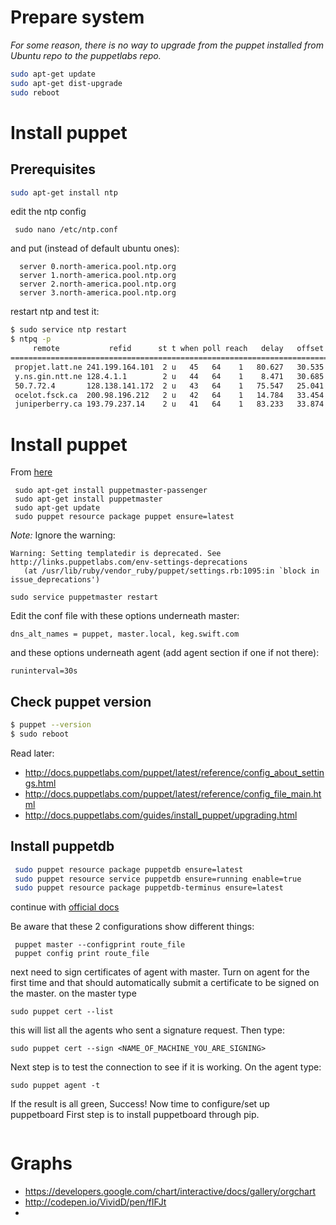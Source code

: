# Prepare system

_For some reason, there is no way to upgrade from the puppet installed from Ubuntu repo to the puppetlabs repo._

```bash
sudo apt-get update 
sudo apt-get dist-upgrade
sudo reboot
```

# Install puppet

## Prerequisites

```bash
sudo apt-get install ntp
```

edit the ntp config

```
 sudo nano /etc/ntp.conf
```

and put (instead of default ubuntu ones):

```
  server 0.north-america.pool.ntp.org
  server 1.north-america.pool.ntp.org
  server 2.north-america.pool.ntp.org
  server 3.north-america.pool.ntp.org
```
	
restart ntp and test it:

```bash
$ sudo service ntp restart
$ ntpq -p
     remote           refid      st t when poll reach   delay   offset  jitter
==============================================================================
 propjet.latt.ne 241.199.164.101  2 u   45   64    1   80.627   30.535   0.000
 y.ns.gin.ntt.ne 128.4.1.1        2 u   44   64    1    8.471   30.685   0.000
 50.7.72.4       128.138.141.172  2 u   43   64    1   75.547   25.041   0.000
 ocelot.fsck.ca  200.98.196.212   2 u   42   64    1   14.784   33.454   0.000
 juniperberry.ca 193.79.237.14    2 u   41   64    1   83.233   33.874   0.000
```

# Install puppet

From [here](http://docs.puppetlabs.com/guides/install_puppet/install_debian_ubuntu.html)

```
 sudo apt-get install puppetmaster-passenger
 sudo apt-get install puppetmaster
 sudo apt-get update
 sudo puppet resource package puppet ensure=latest
```

_Note:_ Ignore the warning:

```
Warning: Setting templatedir is deprecated. See http://links.puppetlabs.com/env-settings-deprecations
   (at /usr/lib/ruby/vendor_ruby/puppet/settings.rb:1095:in `block in issue_deprecations')
```

```
sudo service puppetmaster restart
```

Edit the conf file with these options underneath master:
```
dns_alt_names = puppet, master.local, keg.swift.com
```
and these options underneath agent (add agent section if one if not there):
```
runinterval=30s
```

## Check puppet version

```bash
$ puppet --version
$ sudo reboot
```

Read later:
 * http://docs.puppetlabs.com/puppet/latest/reference/config_about_settings.html
 * http://docs.puppetlabs.com/puppet/latest/reference/config_file_main.html
 * http://docs.puppetlabs.com/guides/install_puppet/upgrading.html

## Install puppetdb

```bash
 sudo puppet resource package puppetdb ensure=latest
 sudo puppet resource service puppetdb ensure=running enable=true
 sudo puppet resource package puppetdb-terminus ensure=latest
```

continue with [official docs](http://docs.puppetlabs.com/puppetdb/2.1/connect_puppet_master.html)

Be aware that these 2 configurations show different things:

```
 puppet master --configprint route_file
 puppet config print route_file
```

next need to sign certificates of agent with master. Turn on agent for the first time and that should automatically submit a certificate to be signed on the master. on the master type

```
sudo puppet cert --list
```
this will list all the agents who sent a signature request. Then type:
```
sudo puppet cert --sign <NAME_OF_MACHINE_YOU_ARE_SIGNING>
```
 
Next step is to test the connection to see if it is working. On the agent type:
```
sudo puppet agent -t
```

If the result is all green, Success! Now time to configure/set up puppetboard
First step is to install puppetboard through pip.
```
```


# Graphs

* https://developers.google.com/chart/interactive/docs/gallery/orgchart
* http://codepen.io/VividD/pen/fIFJt
* 


